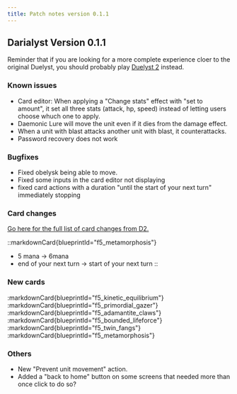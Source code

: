 ```yaml
---
title: Patch notes version 0.1.1
---
```


## Darialyst Version 0.1.1

Reminder that if you are looking for a more complete experience cloer to the original Duelyst, you should probably play [Duelyst 2](https://duelyst2.com/) instead.

### Known issues

- Card editor: When applying a "Change stats" effect with "set to amount", it set all three stats (attack, hp, speed) instead of letting users choose whuch one to apply.
- Daemonic Lure will move the unit even if it dies from the damage effect.
- When a unit with blast attacks another unit with blast, it counterattacks.
- Password recovery does not work

### Bugfixes

- Fixed obelysk being able to move.
- Fixed some inputs in the card editor not displaying
- fixed card actions with a duration "until the start of your next turn" immediately stopping

### Card changes
[Go here for the full list of card changes from D2.](/patch-notes/0.1.0)

::markdownCard{blueprintId="f5_metamorphosis"}
- 5 mana -> 6mana
- end of your next turn -> start of your next turn
::

### New cards

:markdownCard{blueprintId="f5_kinetic_equilibrium"}
:markdownCard{blueprintId="f5_primordial_gazer"}
:markdownCard{blueprintId="f5_adamantite_claws"}
:markdownCard{blueprintId="f5_bounded_lifeforce"}
:markdownCard{blueprintId="f5_twin_fangs"}
:markdownCard{blueprintId="f5_metamorphosis"}

### Others
- New "Prevent unit movement" action.
- Added a "back to home" button on some screens that needed more than once click to do so?
